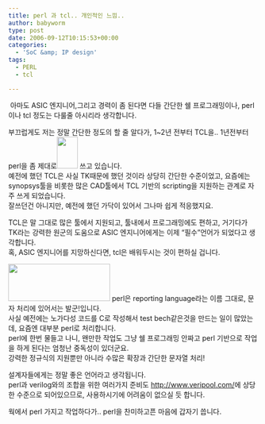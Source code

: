 ```yaml
---
title: perl 과 tcl.. 개인적인 느낌..
author: babyworm
type: post
date: 2006-09-12T10:15:53+00:00
categories:
  - 'SoC &amp; IP design'
tags:
  - PERL
  - tcl

---
```

&nbsp;아마도 ASIC 엔지니어,그리고 경력이 좀 된다면 다들 간단한 쉘 프로그래밍이나, perl이나 tcl 정도는 다룰줄 아시리라 생각합니다. 

부끄럽게도 저는 정말 간단한 정도의 할 줄 알다가, 1~2년 전부터 TCL을.. 1년전부터 perl을 좀 제대로<img loading="lazy" decoding="async" src="https://i0.wp.com/babyworm.net/wordpress/wp-content/uploads/1/cfile7.uf.135AFE474D6A7A832420FF.gif?resize=42%2C64" class="alignright" width="42" height="64" alt="" data-recalc-dims="1" /> 쓰고 있습니다.  
예전에 했던 TCL은 사실 TK때문에 했던 것이라 상당히 간단한 수준이었고, 요즘에는 synopsys툴을 비롯한 많은 CAD툴에서 TCL 기반의 scripting을 지원하는 관계로 자주 쓰게 되었습니다.  
잘쓰던건 아니지만, 예전에 했던 가닥이 있어서 그나마 쉽게 적응했지요.

TCL은 말 그대로 많은 툴에서 지원되고, 툴내에서 프로그래밍에도 편하고, 거기다가 TK라는 강력한 원군의 도움으로 ASIC 엔지니어에게는 이제 &#8220;필수&#8221;언어가 되었다고 생각합니다.  
혹, ASIC 엔지니어를 지망하신다면, tcl은 배워두시는 것이 편하실 겁니다.

<img loading="lazy" decoding="async" src="https://i0.wp.com/babyworm.net/wordpress/wp-content/uploads/1/cfile9.uf.140290554D6A7A831EA122.jpg?resize=205%2C75" class="alignleft" width="205" height="75" alt="" data-recalc-dims="1" /> perl은 reporting language라는 이름 그대로, 문자 처리에 있어서는 발군!입니다.  
사실 예전에는 노가다성 코드를 C로 작성해서 test bech같은것을 만드는 일이 많았는데, 요즘엔 대부분 perl로 처리합니다.  
perl에 한번 물들고 나니, 왠만한 작업도 그냥 쉘 프로그래밍 안짜고 perl 기반으로 작업을 하게 된다는 엄청난 중독성이 있더군요.  
강력한 정규식의 지원뿐만 아니라 수많은 확장과 간단한 문자열 처리!

설계자들에게는 정말 좋은 언어라고 생각됩니다.  
perl과 verilog와의 조합을 위한 여러가지 준비도 <http://www.veripool.com/>에 상당한 수준으로 되어있으므로, 사용하시기에 어려움이 없으실 듯 합니다.

웍에서 perl 가지고 작업하다가.. perl을 찬미하고픈 마음에 갑자기 씁니다.<img decoding="async" src="https://i0.wp.com/babyworm.net/tatter/plugins/emoticons/emoticons/red(30).gif?w=625" alt="" data-recalc-dims="1" />